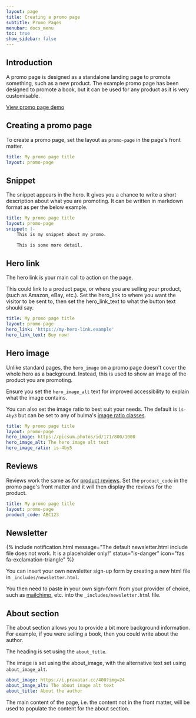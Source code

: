 ```yaml
---
layout: page
title: Creating a promo page
subtitle: Promo Pages
menubar: docs_menu
toc: true
show_sidebar: false
---
```


## Introduction

A promo page is designed as a standalone landing page to promote something, such as a new product. The example promo page has been designed to promote a book, but it can be used for any product as it is very customisable. 

[View promo page demo](/promo-page/)

## Creating a promo page

To create a promo page, set the layout as `promo-page` in the page's front matter.

```yaml
title: My promo page title
layout: promo-page
```

## Snippet

The snippet appears in the hero. It gives you a chance to write a short description about what you are promoting. It can be written in markdown format as per the below example.

```yaml
title: My promo page title
layout: promo-page
snippet: |-
    This is my snippet about my promo.

    This is some more detail.
```

## Hero link

The hero link is your main call to action on the page. 

This could link to a product page, or where you are selling your product, (such as Amazon, eBay, etc.). Set the hero_link to where you want the visitor to be sent to, then set the hero_link_text to what the button text should say.

```yaml
title: My promo page title
layout: promo-page
hero_link: 'https://my-hero-link.example'
hero_link_text: Buy now!
```

## Hero image

Unlike standard pages, the `hero_image` on a promo page doesn't cover the whole hero as a background. Instead, this is used to show an image of the product you are promoting.

Ensure you set the `hero_image_alt` text for improved accessibility to explain what the image contains. 

You can also set the image ratio to best suit your needs. The default is `is-4by3` but can be set to any of bulma's [image ratio classes](https://bulma.io/documentation/elements/image/).

```yaml
title: My promo page title
layout: promo-page
hero_image: https://picsum.photos/id/171/800/1000
hero_image_alt: The hero image alt text
hero_image_ratio: is-4by5
```

## Reviews

Reviews work the same as for [product reviews](/docs/products/product-reviews/). Set the `product_code` in the promo page's front matter and it will then display the reviews for the product. 

```yaml
title: My promo page title
layout: promo-page
product_code: ABC123
```

## Newsletter

{% include notification.html message="The default newsletter.html include file does not work. It is a placeholder only!" 
status="is-danger" 
icon="fas fa-exclamation-triangle" %}
 

You can insert your own newsletter sign-up form by creating a new html file in `_includes/newsletter.html`. 

You then need to paste in your own sign-form from your provider of choice, such as [mailchimp](https://mailchimp.com/features/custom-forms/), etc. into the `_includes/newsletter.html` file.

## About section

The about section allows you to provide a bit more background information. For example, if you were selling a book, then you could write about the author. 

The heading is set using the `about_title`.

The image is set using the about_image, with the alternative text set using `about_image_alt`. 

```yaml
about_image: https://i.pravatar.cc/400?img=24
about_image_alt: The about image alt text
about_title: About the author
```

The main content of the page, i.e. the content not in the front matter, will be used to populate the content for the about section.